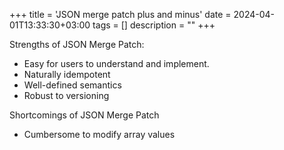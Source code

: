 +++
title = 'JSON merge patch plus and minus'
date = 2024-04-01T13:33:30+03:00
tags = []
description =  ""
+++

Strengths of JSON Merge Patch:

+ Easy for users to understand and implement.
+ Naturally idempotent
+ Well-defined semantics
+ Robust to versioning

Shortcomings of JSON Merge Patch

+ Cumbersome to modify array values
